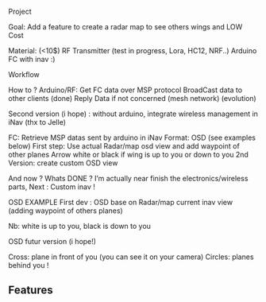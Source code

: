 Project


Goal: 
Add a feature to create a radar map to see others wings and LOW Cost

Material: (<10$)
RF Transmitter (test in progress, Lora, HC12, NRF..)
Arduino
FC with inav :)

Workflow


How to ?
Arduino/RF:
Get FC data over MSP protocol 
BroadCast data to other clients (done)
Reply Data if not concerned (mesh network) (evolution)

Second version (i hope) : without arduino, integrate wireless management in iNav (thx to Jelle)

FC:
Retrieve MSP datas sent by arduino in iNav
Format: 
OSD (see examples below)
First step: Use actual Radar/map osd view and add waypoint of other planes
Arrow white or black if wing is up to you or down to you
2nd Version: create custom OSD view

And now ? Whats DONE ?
I’m actually near finish the electronics/wireless parts, Next : Custom inav !

OSD EXAMPLE
First dev : OSD base on Radar/map current inav view (adding waypoint of others planes)

Nb: white is up to you, black is down to you

OSD futur version (i hope!)

Cross: plane in front of you (you can see it on your camera) 
Circles: planes behind you !

## Features

